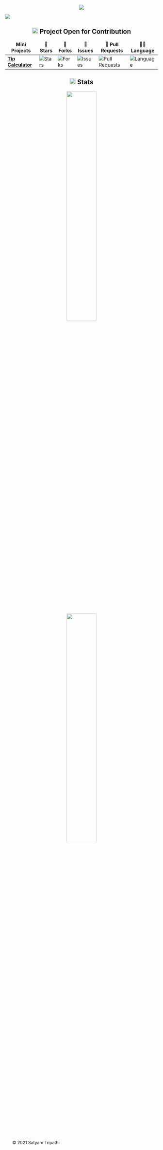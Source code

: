 <p align="center">
<img src="https://github.com/Iamtripathisatyam/iamtripathisatyam/blob/master/Content/Banner.gif">
</p>    

<a id="raw-url" href="https://cutt.ly/tntgDz5"><img src="https://img.shields.io/badge/DOWNLOAD-RESUME-black.svg?logo=docusign&logoColor=yellow&style=for-the-badge"/></a>
<h2 align="center"><img src="https://cdn.icon-icons.com/icons2/10/PNG/256/openfolderarrow_abierta_decarpetas_1558.png" width="20px"> Project Open for Contribution</h2>
<table align="center">
    <thead align="center">
        <tr border: 1px;>
            <td><b>Mini Projects</b></td>
            <td><b>🌟 Stars</b></td>
            <td><b>🍴 Forks</b></td>
            <td><b>🐛 Issues</b></td>
            <td><b>🔔 Pull Requests</b></td>
            <td><b>👨‍💻 Language</b></td>
        </tr>
     </thead>
    <tbody>
         <tr>
            <td><a href="https://github.com/Raghav-Gupta22/Tip_Calculator"</a><b>Tip Calculator</b></td>
            <td><img alt="Stars"src="https://img.shields.io/github/stars/Raghav-Gupta22/Tip_Calculator?style=flat-square&labelColor=343b41"/></td>
            <td><img alt="Forks"src="https://img.shields.io/github/forks/Raghav-Gupta22/Tip_Calculator?style=flat-square&labelColor=343b41"/></td>
            <td><img alt="Issues"src="https://img.shields.io/github/issues/Raghav-Gupta22/Tip_CalculatorTip_Calculator?style=flat-square&labelColor=343b41"/></td>
            <td><img alt="Pull Requests"src="https://img.shields.io/github/issues-pr/Raghav-Gupta22/Tip_Calculator?style=flat-square"/></td>
            <td><img alt="Language"src="https://img.shields.io/github/languages/top/Raghav-Gupta22/Tip_Calculator?label=Kotlin&style=flat-square"/></td>
        </tr>
    </tbody>        
</table>

<h2 align="center"><img src="https://cdn.icon-icons.com/icons2/632/PNG/128/graph-9_icon-icons.com_58019.png" width="20px"> Stats</h2>
<p align="center">
  <img width="44%" src="https://github-readme-stats.vercel.app/api?username=Iamtripathisatyam&show_icons=true&theme=dark"/>
    </br>
  <img width="44%" src="https://github-readme-streak-stats.herokuapp.com/?user=Iamtripathisatyam&theme=dark"/>
</p>


<ol><p>&copy; 2021 Satyam Tripathi</p></ol>
